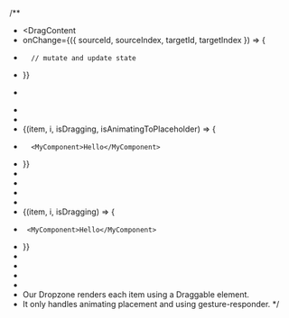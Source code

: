 /\*\*

- <DragContent
- onChange={({ sourceId, sourceIndex, targetId, targetIndex }) => {
-       // mutate and update state
- }}
- >
-
- <Dropzone id='drop1' items={items}>
- {(item, i, isDragging, isAnimatingToPlaceholder) => {
-       <MyComponent>Hello</MyComponent>
- }}
- </Dropzone>
-
-
- <Dropzone id='drop2' items={items2} disabled>
- {(item, i, isDragging) => {
-      <MyComponent>Hello</MyComponent>
- }}
- </Dropzone>
-
- </DagContent>
-
- Our Dropzone renders each item using a Draggable element.
- It only handles animating placement and using gesture-responder.
  \*/
